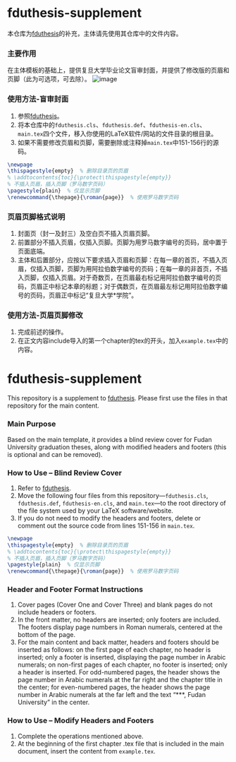 # fduthesis-supplement

本仓库为[fduthesis]([https://zhuanlan.zhihu.com/p/654414894](https://github.com/stone-zeng/fduthesis))的补充，主体请先使用其仓库中的文件内容。

### 主要作用

在主体模板的基础上，提供复旦大学毕业论文盲审封面，并提供了修改版的页眉和页脚（此为可选项，可去除）。
![image](https://github.com/user-attachments/assets/e7009b4a-f060-477b-91b8-5cc1cff25062)

### 使用方法-盲审封面

1. 参照[fduthesis]([https://zhuanlan.zhihu.com/p/654414894](https://github.com/stone-zeng/fduthesis))。
2. 将本仓库中的`fduthesis.cls`、`fduthesis.def`、`fduthesis-en.cls`、`main.tex`四个文件，移入你使用的LaTeX软件/网站的文件目录的根目录。
3. 如果不需要修改页眉和页脚，需要删除或注释掉`main.tex`中151-156行的源码。
  ```latex
  \newpage
  \thispagestyle{empty}  % 删除目录页的页眉
  % \addtocontents{toc}{\protect\thispagestyle{empty}}
  % 不插入页眉，插入页脚（罗马数字页码）
  \pagestyle{plain}  % 仅显示页脚
  \renewcommand{\thepage}{\roman{page}}  % 使用罗马数字页码
  ```

### 页眉页脚格式说明
1. 封面页（封一及封三）及空白页不插入页眉页脚。
2. 前置部分不插入页眉，仅插入页脚。页脚为用罗马数字编号的页码，居中置于页面底端。 
3. 主体和后置部分，应按以下要求插入页眉和页脚：在每一章的首页，不插入页眉，仅插入页脚，页脚为用阿拉伯数字编号的页码；在每一章的非首页，不插入页脚，仅插入页眉。对于奇数页，在页眉最右标记用阿拉伯数字编号的页码，页眉正中标记本章的标题；对于偶数页，在页眉最左标记用阿拉伯数字编号的页码，页眉正中标记“复旦大学*学院”。 

### 使用方法-页眉页脚修改

1. 完成前述的操作。
2. 在正文内容include导入的第一个chapter的tex的开头，加入`example.tex`中的内容。

# fduthesis-supplement

This repository is a supplement to [fduthesis]([https://zhuanlan.zhihu.com/p/654414894](https://github.com/stone-zeng/fduthesis)). Please first use the files in that repository for the main content.

### Main Purpose

Based on the main template, it provides a blind review cover for Fudan University graduation theses, along with modified headers and footers (this is optional and can be removed).

### How to Use – Blind Review Cover

1. Refer to [fduthesis]([https://zhuanlan.zhihu.com/p/654414894](https://github.com/stone-zeng/fduthesis)).
2. Move the following four files from this repository—`fduthesis.cls`, `fduthesis.def`, `fduthesis-en.cls`, and `main.tex`—to the root directory of the file system used by your LaTeX software/website.
3. If you do not need to modify the headers and footers, delete or comment out the source code from lines 151-156 in `main.tex`.
  ```latex
  \newpage
  \thispagestyle{empty}  % 删除目录页的页眉
  % \addtocontents{toc}{\protect\thispagestyle{empty}}
  % 不插入页眉，插入页脚（罗马数字页码）
  \pagestyle{plain}  % 仅显示页脚
  \renewcommand{\thepage}{\roman{page}}  % 使用罗马数字页码
```

### Header and Footer Format Instructions

1. Cover pages (Cover One and Cover Three) and blank pages do not include headers or footers.
2. In the front matter, no headers are inserted; only footers are included. The footers display page numbers in Roman numerals, centered at the bottom of the page.
3. For the main content and back matter, headers and footers should be inserted as follows: on the first page of each chapter, no header is inserted; only a footer is inserted, displaying the page number in Arabic numerals; on non-first pages of each chapter, no footer is inserted; only a header is inserted. For odd-numbered pages, the header shows the page number in Arabic numerals at the far right and the chapter title in the center; for even-numbered pages, the header shows the page number in Arabic numerals at the far left and the text “***, Fudan University” in the center.


### How to Use – Modify Headers and Footers

1. Complete the operations mentioned above.
2. At the beginning of the first chapter .tex file that is included in the main document, insert the content from `example.tex`.
